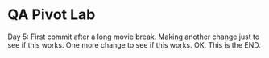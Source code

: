 # QA Pivot Lab
Day 5: First commit after a long movie break. Making another change just to see if this works.
One more change to see if this works. 
OK. This is the END.